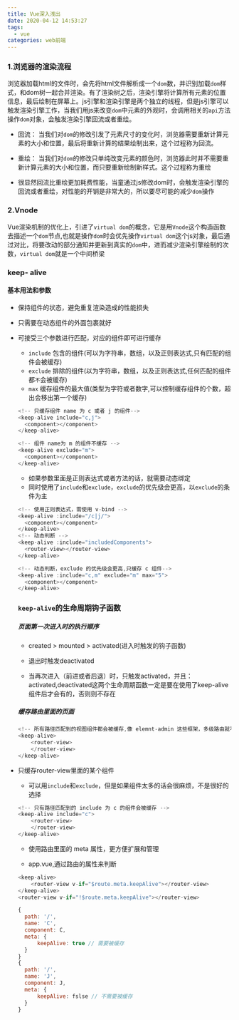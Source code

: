 ```yaml
---
title: Vue深入浅出
date: 2020-04-12 14:53:27
tags: 
  - vue
categories: web前端
---
```



### 1.浏览器的渲染流程

浏览器加载html的文件时，会先将html文件解析成一个`dom`数，并识别加载`dom`样式，和dom树一起合并渲染。有了渲染树之后，渲染引擎将计算所有元素的位置信息，最后绘制在屏幕上。js引擎和渲染引擎是两个独立的线程，但是js引擎可以触发渲染引擎工作，当我们用js来改变`dom`中元素的外观时，会调用相关的`api`方法操作`dom`对象，会触发渲染引擎回流或者重绘。

- 回流： 当我们对`dom`的修改引发了元素尺寸的变化时，浏览器需要重新计算元素的大小和位置，最后将重新计算的结果绘制出来，这个过程称为回流。

- 重绘： 当我们对`dom`的修改只单纯改变元素的颜色时，浏览器此时并不需要重新计算元素的大小和位置，而只要重新绘制新样式。这个过程称为重绘
- 很显然回流比重绘更加耗费性能，当童通过js修改dom时，会触发渲染引擎的回流或者重绘，对性能的开销是非常大的，所以要尽可能的减少`dom`操作



### 2.Vnode

Vue渲染机制的优化上，引进了`virtual dom`的概念，它是用`Vnode`这个构造函数去描述一个`dom`节点,也就是操作`dom`时会优先操作`virtual dom`这个js对象，最后通过对比，将要改动的部分通知并更新到真实的`dom`中，进而减少渲染引擎绘制的次数，`virtual dom`就是一个中间桥梁


### keep- alive

#### 基本用法和参数
- 保持组件的状态，避免重复渲染造成的性能损失
- 只需要在动态组件的外面包裹就好

- 可接受三个参数进行匹配，对应的组件即可进行缓存
  - `include` 包含的组件(可以为字符串，数组，以及正则表达式,只有匹配的组件会被缓存)
  - `exclude` 排除的组件(以为字符串，数组，以及正则表达式,任何匹配的组件都`不`会被缓存)
  - `max` 缓存组件的最大值(类型为字符或者数字,可以控制缓存组件的个数，超出会移出第一个缓存)


  ```js
  <!-- 只缓存组件 name 为 c 或者 j 的组件-->
  <keep-alive include="c,j">
    <component></component>
  </keep-alive>
  
  <!-- 组件 name为 m 的组件不缓存 -->
  <keep-alive exclude="m"> 
    <component></component>
  </keep-alive>
  ```

  - 如果参数里面是正则表达式或者方法的话，就需要动态绑定
  - 同时使用了`include`和`exclude`，`exclude`的优先级会更高，以`exclude`的条件为主


  ```js
  <!-- 使用正则表达式，需使用 v-bind -->
  <keep-alive :include="/c|j/">
    <component></component>
  </keep-alive>
  <!-- 动态判断 -->
  <keep-alive :include="includedComponents">
    <router-view></router-view>
  </keep-alive>
  ```


  ```js
  <!-- 动态判断，exclude 的优先级会更高,只缓存 c 组件-->
  <keep-alive :include="c,m" exclude="m" max="5">
    <component></component>
  </keep-alive>
  ```

  

  ### `keep-alive`的生命周期钩子函数

  ##### 页面第一次进入时的执行顺序

    - created > mounted > activated(进入时触发的钩子函数)

    - 退出时触发deactivated

    - 当再次进入（前进或者后退）时，只触发activated，并且：activated,deactivated这两个生命周期函数一定是要在使用了keep-alive组件后才会有的，否则则不存在

  ##### 缓存路由里面的页面


  ```js
  <!-- 所有路径匹配到的视图组件都会被缓存,像 elemnt-admin 这些框架，多级路由就不会全部缓存，需要参考官方文档 -->
  <keep-alive>
      <router-view>
      </router-view>
  </keep-alive>
  ```


- 只缓存router-view里面的某个组件

  - 可以用`include`和`exclude`，但是如果组件太多的话会很麻烦，不是很好的选择


  ```js
  <!-- 只有路径匹配到的 include 为 c 的组件会被缓存 -->
  <keep-alive include="c">
      <router-view>
      </router-view>
  </keep-alive>
  ```

  

  - 使用路由里面的 meta  属性，更方便扩展和管理

  - app.vue,通过路由的属性来判断

    

  ```js
  <keep-alive>
      <router-view v-if="$route.meta.keepAlive"></router-view>
  </keep-alive>
  <router-view v-if="!$route.meta.keepAlive"></router-view>
  ```

  

  ```js
  {
    path: '/',
    name: 'C',
    component: C,
    meta: {
        keepAlive: true // 需要被缓存
    }
  }
  {
    path: '/',
    name: 'J',
    component: J,
    meta: {
        keepAlive: fslse // 不需要被缓存
    }
  }
  ```

    

